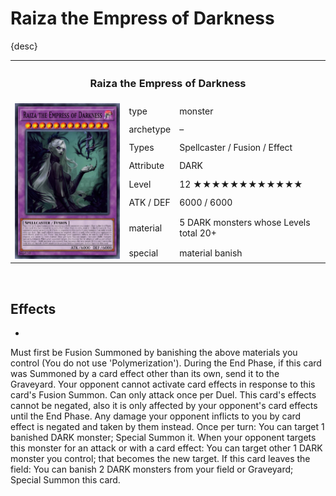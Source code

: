 # Raiza the Empress of Darkness

{desc}


<table>
  <tr>
    <th colspan="3"> <h3> Raiza the Empress of Darkness </h3> </th>
  </tr>
  <tr>
    <td rowspan="8"> <img src="../../../.assets/cards/fusion/Raiza.PNG" width="320px"> </td>
    <td> type </td>
    <td> monster </td>
  </tr>
  <tr>
    <td> archetype </td>
    <td> – </td>
  </tr>
  <tr>
    <td> Types </td>
    <td> Spellcaster / Fusion / Effect </td>
  </tr>
  <tr>
    <td> Attribute </td>
    <td> DARK </td>
  </tr>
  <tr>
    <td> Level </td>
    <td> 12 ★★★★★★★★★★★★ </td>
  </tr>
  <tr>
    <td> ATK / DEF </td>
    <td> 6000 / 6000 </td>
  </tr>
  <tr>
    <td> material </td>
    <td> 5 DARK monsters whose Levels total 20+ </td>
  </tr>
  <tr>
    <td> special </td>
    <td> material banish </td>
  </tr>
</table>


<br>


## Effects

- 

Must first be Fusion Summoned by banishing the above materials you control (You do not use 'Polymerization'). During the End Phase, if this card was Summoned by a card effect other than its own, send it to the Graveyard. Your opponent cannot activate card effects in response to this card's Fusion Summon. Can only attack once per Duel. This card's effects cannot be negated, also it is only affected by your opponent's card effects until the End Phase. Any damage your opponent inflicts to you by card effect is negated and taken by them instead. Once per turn: You can target 1 banished DARK monster; Special Summon it. When your opponent targets this monster for an attack or with a card effect: You can target other 1 DARK monster you control; that becomes the new target. If this card leaves the field: You can banish 2 DARK monsters from your field or Graveyard; Special Summon this card.
